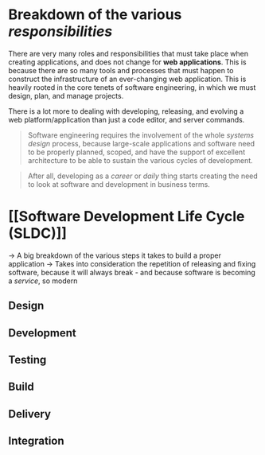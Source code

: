 # Breakdown of the various *responsibilities*

There are very many roles and responsibilities that must take place when creating applications, and does not change for **web applications**. This is because there are so many tools and processes that must happen to construct the infrastructure of an ever-changing web application. This is heavily rooted in the core tenets of software engineering, in which we must design, plan, and manage projects.

There is a lot more to dealing with developing, releasing, and evolving a web platform/application than just a code editor, and server commands.

> Software engineering requires the involvement of the whole *systems design* process, because large-scale applications and software need to be properly planned, scoped, and have the support of excellent architecture to be able to sustain the various cycles of development.

> After all, developing as a *career* or *daily* thing starts creating the need to look at software and development in business terms.


# [[Software Development Life Cycle (SLDC)]]
-> A big breakdown of the various steps it takes to build a proper application
-> Takes into consideration the repetition of releasing and fixing software, because it will always break
	- and because software is becoming a *service*, so modern


## Design

## Development

## Testing

## Build

## Delivery

## Integration